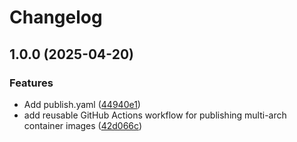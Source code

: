 # Changelog

## 1.0.0 (2025-04-20)


### Features

* Add publish.yaml ([44940e1](https://github.com/MattKobayashi/actions-workflows/commit/44940e1b4cf5d38a8a2638f0c242faf59a07f8f3))
* add reusable GitHub Actions workflow for publishing multi-arch container images ([42d066c](https://github.com/MattKobayashi/actions-workflows/commit/42d066c2dfa4ddcd6f8ea9b70643212165b24f23))
